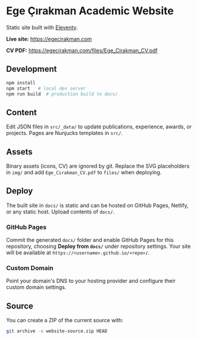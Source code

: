 # Ege Çırakman Academic Website

Static site built with [Eleventy](https://www.11ty.dev/).

**Live site:** https://egecirakman.com

**CV PDF:** https://egecirakman.com/files/Ege_Cirakman_CV.pdf

## Development

```bash
npm install
npm start   # local dev server
npm run build  # production build to docs/
```

## Content

Edit JSON files in `src/_data/` to update publications, experience, awards, or projects. Pages are Nunjucks templates in `src/`.

## Assets

Binary assets (icons, CV) are ignored by git. Replace the SVG placeholders in `img/` and add `Ege_Cirakman_CV.pdf` to `files/` when deploying.


## Deploy

The built site in `docs/` is static and can be hosted on GitHub Pages, Netlify, or any static host. Upload contents of `docs/`.

### GitHub Pages

Commit the generated `docs/` folder and enable GitHub Pages for this repository, choosing **Deploy from `docs/`** under repository settings. Your site will be available at `https://<username>.github.io/<repo>/`.

### Custom Domain

Point your domain's DNS to your hosting provider and configure their custom domain settings.

## Source

You can create a ZIP of the current source with:

```bash
git archive -o website-source.zip HEAD
```
